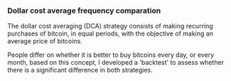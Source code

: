 ### Dollar cost average frequency comparation

The dollar cost averaging (DCA) strategy consists of making recurring purchases of bitcoin, in equal periods, with the objective of making an average price of bitcoins.

People differ on whether it is better to buy bitcoins every day, or every month, based on this concept, I developed a 'backtest' to assess whether there is a significant difference in both strategies.
